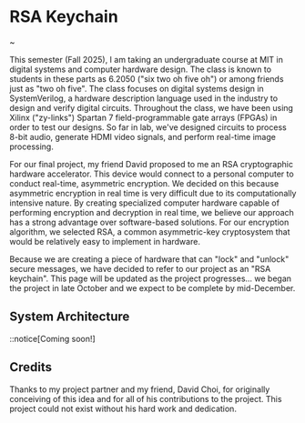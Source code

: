 # RSA Keychain

~

This semester (Fall 2025), I am taking an undergraduate course at MIT in digital systems and computer hardware design.  The class is known to students in these parts as 6.2050 ("six two oh five oh") or among friends just as "two oh five".  The class focuses on digital systems design in SystemVerilog, a hardware description language used in the industry to design and verify digital circuits.  Throughout the class, we have been using Xilinx ("zy-links") Spartan 7 field-programmable gate arrays (FPGAs) in order to test our designs.  So far in lab, we've designed circuits to process 8-bit audio, generate HDMI video signals, and perform real-time image processing.

For our final project, my friend David proposed to me an RSA cryptographic hardware accelerator.  This device would connect to a personal computer to conduct real-time, asymmetric encryption.  We decided on this because asymmetric encryption in real time is very difficult due to its computationally intensive nature.  By creating specialized computer hardware capable of performing encryption and decryption in real time, we believe our approach has a strong advantage over software-based solutions.  For our encryption algorithm, we selected RSA, a common asymmetric-key cryptosystem that would be relatively easy to implement in hardware.

Because we are creating a piece of hardware that can "lock" and "unlock" secure messages, we have decided to refer to our project as an "RSA keychain".  This page will be updated as the project progresses... we began the project in late October and we expect to be complete by mid-December.

## System Architecture

::notice[Coming soon!]

## Credits

Thanks to my project partner and my friend, David Choi, for originally conceiving of this idea and for all of his contributions to the project.  This project could not exist without his hard work and dedication.